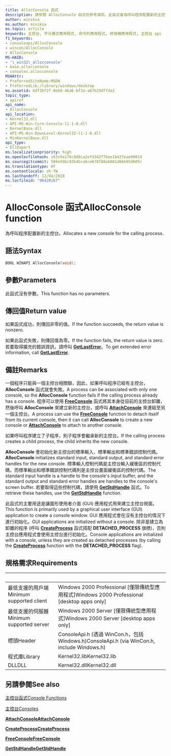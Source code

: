 ```yaml
---
title: AllocConsole 函式
description: 請參閱 AllocConsole 函式的參考資訊，此函式會為呼叫程序配置新的主控台。
author: miniksa
ms.author: miniksa
ms.topic: article
keywords: 主控台, 字元模式應用程式, 命令列應用程式, 終端機應用程式, 主控台 api
f1_keywords:
- consoleapi/AllocConsole
- wincon/AllocConsole
- AllocConsole
MS-HAID:
- '\_win32\_allocconsole'
- base.allocconsole
- consoles.allocconsole
MSHAttr:
- PreferredSiteName:MSDN
- PreferredLib:/library/windows/desktop
ms.assetid: bdf3bf2f-8eb8-4ba6-bf3a-a67b29dffda2
topic_type:
- apiref
api_name:
- AllocConsole
api_location:
- Kernel32.dll
- API-MS-Win-Core-Console-l1-1-0.dll
- KernelBase.dll
- API-MS-Win-DownLevel-Kernel32-l1-1-0.dll
- MinKernelBase.dll
api_type:
- DllExport
ms.localizationpriority: high
ms.openlocfilehash: c63c9a176c0d8ca2ef4342f7bee1b427eae00014
ms.sourcegitcommit: 508e93bc83b4bca6ce678f88ab081d66b95d605c
ms.translationtype: HT
ms.contentlocale: zh-TW
ms.lasthandoff: 12/04/2020
ms.locfileid: "96420167"
---
```

# <a name="allocconsole-function"></a><span data-ttu-id="c6aeb-104">AllocConsole 函式</span><span class="sxs-lookup"><span data-stu-id="c6aeb-104">AllocConsole function</span></span>

<span data-ttu-id="c6aeb-105">為呼叫程序配置新的主控台。</span><span class="sxs-lookup"><span data-stu-id="c6aeb-105">Allocates a new console for the calling process.</span></span>

## <a name="syntax"></a><span data-ttu-id="c6aeb-106">語法</span><span class="sxs-lookup"><span data-stu-id="c6aeb-106">Syntax</span></span>

```C
BOOL WINAPI AllocConsole(void);
```

## <a name="parameters"></a><span data-ttu-id="c6aeb-107">參數</span><span class="sxs-lookup"><span data-stu-id="c6aeb-107">Parameters</span></span>

<span data-ttu-id="c6aeb-108">此函式沒有參數。</span><span class="sxs-lookup"><span data-stu-id="c6aeb-108">This function has no parameters.</span></span>

## <a name="return-value"></a><span data-ttu-id="c6aeb-109">傳回值</span><span class="sxs-lookup"><span data-stu-id="c6aeb-109">Return value</span></span>

<span data-ttu-id="c6aeb-110">如果函式成功，則傳回非零的值。</span><span class="sxs-lookup"><span data-stu-id="c6aeb-110">If the function succeeds, the return value is nonzero.</span></span>

<span data-ttu-id="c6aeb-111">如果此函式失敗，則傳回值為零。</span><span class="sxs-lookup"><span data-stu-id="c6aeb-111">If the function fails, the return value is zero.</span></span> <span data-ttu-id="c6aeb-112">若要取得擴充的錯誤資訊，請呼叫 [**GetLastError**](https://msdn.microsoft.com/library/windows/desktop/ms679360)。</span><span class="sxs-lookup"><span data-stu-id="c6aeb-112">To get extended error information, call [**GetLastError**](https://msdn.microsoft.com/library/windows/desktop/ms679360).</span></span>

## <a name="remarks"></a><span data-ttu-id="c6aeb-113">備註</span><span class="sxs-lookup"><span data-stu-id="c6aeb-113">Remarks</span></span>

<span data-ttu-id="c6aeb-114">一個程序只能與一個主控台相關聯，因此，如果呼叫程序已經有主控台，**AllocConsole** 函式就會失敗。</span><span class="sxs-lookup"><span data-stu-id="c6aeb-114">A process can be associated with only one console, so the **AllocConsole** function fails if the calling process already has a console.</span></span> <span data-ttu-id="c6aeb-115">程序可以使用 [**FreeConsole**](freeconsole.md) 函式將其本身從目前的主控台卸離，然後呼叫 **AllocConsole** 來建立新的主控台，或呼叫 [**AttachConsole**](attachconsole.md) 來連結至另一個主控台。</span><span class="sxs-lookup"><span data-stu-id="c6aeb-115">A process can use the [**FreeConsole**](freeconsole.md) function to detach itself from its current console, then it can call **AllocConsole** to create a new console or [**AttachConsole**](attachconsole.md) to attach to another console.</span></span>

<span data-ttu-id="c6aeb-116">如果呼叫程序建立了子程序，則子程序會繼承新的主控台。</span><span class="sxs-lookup"><span data-stu-id="c6aeb-116">If the calling process creates a child process, the child inherits the new console.</span></span>

<span data-ttu-id="c6aeb-117">**AllocConsole** 會初始化新主控台的標準輸入、標準輸出和標準錯誤控制代碼。</span><span class="sxs-lookup"><span data-stu-id="c6aeb-117">**AllocConsole** initializes standard input, standard output, and standard error handles for the new console.</span></span> <span data-ttu-id="c6aeb-118">標準輸入控制代碼是主控台輸入緩衝區的控制代碼，而標準輸出和標準錯誤控制代碼則是主控台畫面緩衝區的控制代碼。</span><span class="sxs-lookup"><span data-stu-id="c6aeb-118">The standard input handle is a handle to the console's input buffer, and the standard output and standard error handles are handles to the console's screen buffer.</span></span> <span data-ttu-id="c6aeb-119">若要取得這些控制代碼，請使用 [**GetStdHandle**](getstdhandle.md) 函式。</span><span class="sxs-lookup"><span data-stu-id="c6aeb-119">To retrieve these handles, use the [**GetStdHandle**](getstdhandle.md) function.</span></span>

<span data-ttu-id="c6aeb-120">此函式的主要用途是讓圖形使用者介面 (GUI) 應用程式用來建立主控台視窗。</span><span class="sxs-lookup"><span data-stu-id="c6aeb-120">This function is primarily used by a graphical user interface (GUI) application to create a console window.</span></span> <span data-ttu-id="c6aeb-121">GUI 應用程式會在沒有主控台的情況下進行初始化。</span><span class="sxs-lookup"><span data-stu-id="c6aeb-121">GUI applications are initialized without a console.</span></span> <span data-ttu-id="c6aeb-122">除非是建立為卸離的程序 (呼叫 [**CreateProcess**](https://msdn.microsoft.com/library/windows/desktop/ms682425) 函式搭配 **DETACHED\_PROCESS** 旗標)，否則主控台應用程式會使用主控台進行初始化。</span><span class="sxs-lookup"><span data-stu-id="c6aeb-122">Console applications are initialized with a console, unless they are created as detached processes (by calling the [**CreateProcess**](https://msdn.microsoft.com/library/windows/desktop/ms682425) function with the **DETACHED\_PROCESS** flag).</span></span>

## <a name="requirements"></a><span data-ttu-id="c6aeb-123">規格需求</span><span class="sxs-lookup"><span data-stu-id="c6aeb-123">Requirements</span></span>

| &nbsp; | &nbsp; |
|-|-|
| <span data-ttu-id="c6aeb-124">最低支援的用戶端</span><span class="sxs-lookup"><span data-stu-id="c6aeb-124">Minimum supported client</span></span> | <span data-ttu-id="c6aeb-125">Windows 2000 Professional \[僅限傳統型應用程式\]</span><span class="sxs-lookup"><span data-stu-id="c6aeb-125">Windows 2000 Professional \[desktop apps only\]</span></span> |
| <span data-ttu-id="c6aeb-126">最低支援的伺服器</span><span class="sxs-lookup"><span data-stu-id="c6aeb-126">Minimum supported server</span></span> | <span data-ttu-id="c6aeb-127">Windows 2000 Server \[僅限傳統型應用程式\]</span><span class="sxs-lookup"><span data-stu-id="c6aeb-127">Windows 2000 Server \[desktop apps only\]</span></span> |
| <span data-ttu-id="c6aeb-128">標頭</span><span class="sxs-lookup"><span data-stu-id="c6aeb-128">Header</span></span> | <span data-ttu-id="c6aeb-129">ConsoleApi.h (透過 WinCon.h，包括 Windows.h)</span><span class="sxs-lookup"><span data-stu-id="c6aeb-129">ConsoleApi.h (via WinCon.h, include Windows.h)</span></span> |
| <span data-ttu-id="c6aeb-130">程式庫</span><span class="sxs-lookup"><span data-stu-id="c6aeb-130">Library</span></span> | <span data-ttu-id="c6aeb-131">Kernel32.lib</span><span class="sxs-lookup"><span data-stu-id="c6aeb-131">Kernel32.lib</span></span> |
| <span data-ttu-id="c6aeb-132">DLL</span><span class="sxs-lookup"><span data-stu-id="c6aeb-132">DLL</span></span> | <span data-ttu-id="c6aeb-133">Kernel32.dll</span><span class="sxs-lookup"><span data-stu-id="c6aeb-133">Kernel32.dll</span></span> |

## <a name="see-also"></a><span data-ttu-id="c6aeb-134">另請參閱</span><span class="sxs-lookup"><span data-stu-id="c6aeb-134">See also</span></span>

[<span data-ttu-id="c6aeb-135">主控台函式</span><span class="sxs-lookup"><span data-stu-id="c6aeb-135">Console Functions</span></span>](console-functions.md)

[<span data-ttu-id="c6aeb-136">主控台</span><span class="sxs-lookup"><span data-stu-id="c6aeb-136">Consoles</span></span>](consoles.md)

[<span data-ttu-id="c6aeb-137">**AttachConsole**</span><span class="sxs-lookup"><span data-stu-id="c6aeb-137">**AttachConsole**</span></span>](attachconsole.md)

[<span data-ttu-id="c6aeb-138">**CreateProcess**</span><span class="sxs-lookup"><span data-stu-id="c6aeb-138">**CreateProcess**</span></span>](https://msdn.microsoft.com/library/windows/desktop/ms682425)

[<span data-ttu-id="c6aeb-139">**FreeConsole**</span><span class="sxs-lookup"><span data-stu-id="c6aeb-139">**FreeConsole**</span></span>](freeconsole.md)

[<span data-ttu-id="c6aeb-140">**GetStdHandle**</span><span class="sxs-lookup"><span data-stu-id="c6aeb-140">**GetStdHandle**</span></span>](getstdhandle.md)
